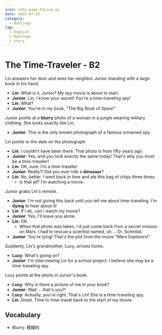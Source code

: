 ```yaml
---
icon: noto:page-facing-up
date: 2025-07-29
category:
  - Duolingo
tag:
  - English
  - Duolingo
  - story
---
```


# The Time-Traveler - B2

Lin answers her door and sees her neighbor Junior standing with a large book in his hand.

- **Lin**: What is it, Junior? My spy movie is about to start.
- **Junior**: Lin, I know your secret! You're a time-traveling spy!
- **Lin**: What?
- **Junior**: You're in my book, "The Big Book of Spies!"

Junior points at a **blurry** photo of a woman in a jungle wearing military clothing. She looks exactly like Lin.

- **Junior**: This is the only known photograph of a famous unnamed spy.

Lin points to the date on the photograph.

- **Lin**: I couldn't have been there. That photo is from fifty years ago.
- **Junior**: Yes, and you look exactly the same today! That's why you must be a time-traveler!
- **Lin**: OK, sure. I'm a time-traveler.
- **Junior**: Really?! Did you ever ride a **dinosaur**?
- **Lin**: No, better. I went back in time and ate this bag of chips three times.
  - Is that all? I'm watching a movie.

Junior grabs Lin's remote.

- **Junior**: I'm not giving this back until you tell me about time-traveling. I'm **dying** to hear about it!
- **Lin**: If I do, can I watch my movie?
- **Junior**: Yes, I'll leave you alone.
- **Lin**: OK.
  - When that photo was taken, I'd just come back from a secret mission on Mars. I had to rescue a scientist named, uh ... Dr. Scientist.
- **Junior**: You're lying! That's the plot from the movie "Mars Explorers!"

Suddenly, Lin's grandmother, Lucy, arrives home.

- **Lucy**: What's going on?
- **Junior**: I'm interviewing Lin for a school project. I believe she may be a time-traveling spy.

Lucy points at the photo in Junior's book.

- **Lucy**: Why is there a picture of me in your book?
- **Junior**: Wait ... that's you?!
- **Lucy**: Actually, you're right. That's Lin! She is a time-traveling spy.
- **Lin**: Great. Time to time-travel back to the start of my movie.

## Vocabulary

- Blurry: 模糊的

